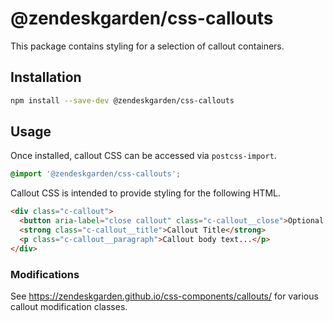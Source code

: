 # @zendeskgarden/css-callouts

This package contains styling for a selection of callout containers.

## Installation

```sh
npm install --save-dev @zendeskgarden/css-callouts
```

## Usage

Once installed, callout CSS can be accessed via `postcss-import`.

```css
@import '@zendeskgarden/css-callouts';
```

Callout CSS is intended to provide styling for the following HTML.

```html
<div class="c-callout">
  <button aria-label="close callout" class="c-callout__close">Optional Close Icon</button>
  <strong class="c-callout__title">Callout Title</strong>
  <p class="c-callout__paragraph">Callout body text...</p>
</div>
```

### Modifications

See https://zendeskgarden.github.io/css-components/callouts/ for various
callout modification classes.
